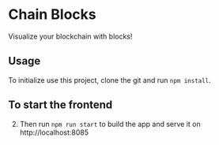 # Chain Blocks

Visualize your blockchain with blocks!

## Usage

To initialize use this project, clone the git and run `npm install`.

## To start the frontend

2. Then run `npm run start` to build the app and serve it on http://localhost:8085

